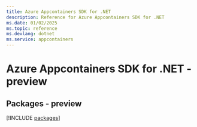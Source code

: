 ```yaml
---
title: Azure Appcontainers SDK for .NET
description: Reference for Azure Appcontainers SDK for .NET
ms.date: 01/02/2025
ms.topic: reference
ms.devlang: dotnet
ms.service: appcontainers
---
```

# Azure Appcontainers SDK for .NET - preview
## Packages - preview
[!INCLUDE [packages](appcontainers-index.md)]